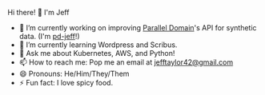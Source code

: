 Hi there! 👋 I'm Jeff

- 🔭 I’m currently working on improving [Parallel Domain](https://github.com/parallel-domain)'s API for synthetic data.  (I'm [pd-jeff](https://github.com/pd-jeff)!)
- 🌱 I’m currently learning Wordpress and Scribus.
- 💬 Ask me about Kubernetes, AWS, and Python!
- 📫 How to reach me: Pop me an email at jefftaylor42@gmail.com
- 😄 Pronouns: He/Him/They/Them
- ⚡ Fun fact: I love spicy food.
